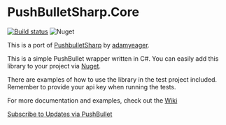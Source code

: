 PushBulletSharp.Core
===============

[![Build status](https://ci.appveyor.com/api/projects/status/2um6nsg5bub058nv/branch/master?svg=true)](https://ci.appveyor.com/project/ajtatum/babouextensions/branch/master) ![Nuget](https://img.shields.io/nuget/dt/PushBulletSharp.Core)

This is a port of [PushbulletSharp](https://github.com/adamyeager/PushbulletSharp) by [adamyeager](https://github.com/adamyeager).

This is a simple PushBullet wrapper written in C#. You can easily add this library to your project via [Nuget](https://www.nuget.org/packages/PushBulletSharp.Core/).

There are examples of how to use the library in the test project included. Remember to provide your api key when running the tests.

For more documentation and examples, check out the [Wiki](https://github.com/ajtatum/PushBulletSharp.Core/wiki)

[Subscribe to Updates via PushBullet](https://www.pushbullet.com/channel?tag=pushbulletsharpcore)